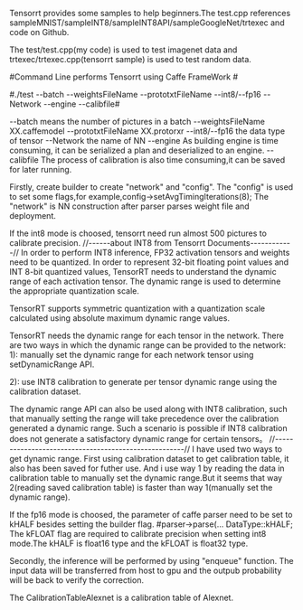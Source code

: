 
Tensorrt provides some samples to help beginners.The test.cpp references sampleMNIST/sampleINT8/sampleINT8API/sampleGoogleNet/trtexec and code on Github.

The test/test.cpp(my code) is used to test imagenet data and trtexec/trtexec.cpp(tensorrt sample) is used to test random data.

#Command Line performs Tensorrt using Caffe FrameWork #

#./test --batch  --weightsFileName --prototxtFileName --int8/--fp16 --Network --engine --calibfile#

--batch means the number of pictures in a batch
--weightsFileName XX.caffemodel --prototxtFileName XX.protorxr
--int8/--fp16 the data type of tensor
--Network the name of NN
--engine As building engine is time consuming, it can be serialized a plan and deserialized to an engine.
--calibfile The process of calibration is also time consuming,it can be saved for later running.

Firstly, create builder to create "network" and "config".
The "config" is used to set some flags,for example,config->setAvgTimingIterations(8);
The "network" is NN construction after parser parses weight file and deployment. 

If the int8 mode is choosed, tensorrt need run almost 500 pictures to calibrate  precision.
//------about INT8 from Tensorrt Documents------------//
In order to perform INT8 inference, FP32 activation tensors and weights need to be quantized. In order to represent 32-bit floating point values and INT 8-bit quantized values, TensorRT needs to understand the dynamic range of each activation tensor. The dynamic range is used to determine the appropriate quantization scale.

TensorRT supports symmetric quantization with a quantization scale calculated using absolute maximum dynamic range values.

TensorRT needs the dynamic range for each tensor in the network. There are two ways in which the dynamic range can be provided to the network:
1): manually set the dynamic range for each network tensor using setDynamicRange API.

2): use INT8 calibration to generate per tensor dynamic range using the calibration dataset.

The dynamic range API can also be used along with INT8 calibration, such that manually setting the range will take precedence over the calibration generated a dynamic range. Such a scenario is possible if INT8 calibration does not generate a satisfactory dynamic range for certain tensors。
//-----------------------------------------------------//
I have used two ways to get dynamic range. First using calibration dataset to get calibration table, it also has been saved for futher use. And i use way 1 by reading the data in calibration table to manually set the dynamic range.But it seems that  way 2(reading saved calibration table) is faster than way 1(manually set the dynamic range).

If the fp16 mode is choosed, the parameter of caffe parser need to be set to kHALF besides setting the builder flag. #parser->parse(... DataType::kHALF; The kFLOAT flag are required to calibrate precision when setting int8 mode.The kHALF is float16 type and the kFLOAT is float32 type.

Secondly, the inference will be performed by using "enqueue" function. The input data will be transferred from host to gpu and the outpub probability will be back to verify the correction.

The CalibrationTableAlexnet is a calibration table of Alexnet.


